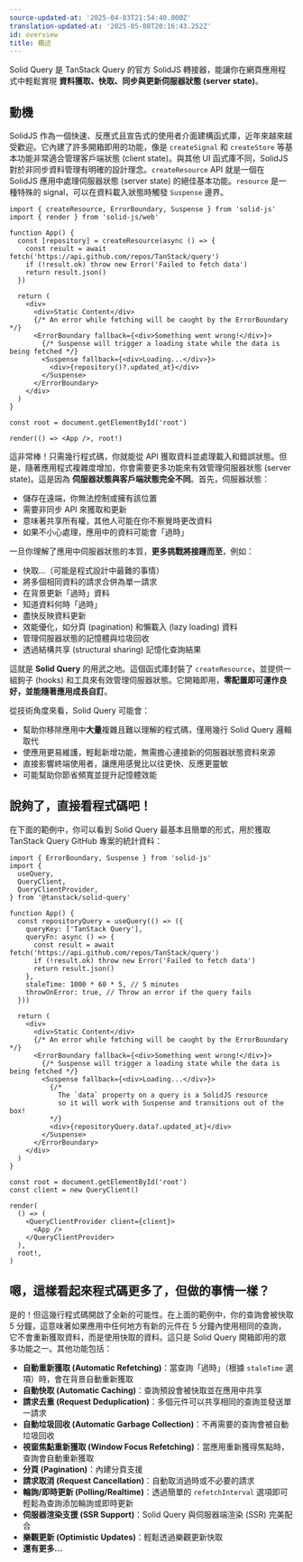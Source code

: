 ```yaml
---
source-updated-at: '2025-04-03T21:54:40.000Z'
translation-updated-at: '2025-05-08T20:16:43.252Z'
id: overview
title: 概述
---
```


Solid Query 是 TanStack Query 的官方 SolidJS 轉接器，能讓你在網頁應用程式中輕鬆實現 **資料獲取、快取、同步與更新伺服器狀態 (server state)**。

## 動機

SolidJS 作為一個快速、反應式且宣告式的使用者介面建構函式庫，近年來越來越受歡迎。它內建了許多開箱即用的功能，像是 `createSignal` 和 `createStore` 等基本功能非常適合管理客戶端狀態 (client state)。與其他 UI 函式庫不同，SolidJS 對於非同步資料管理有明確的設計理念。`createResource` API 就是一個在 SolidJS 應用中處理伺服器狀態 (server state) 的絕佳基本功能。`resource` 是一種特殊的 signal，可以在資料載入狀態時觸發 `Suspense` 邊界。

```tsx
import { createResource, ErrorBoundary, Suspense } from 'solid-js'
import { render } from 'solid-js/web'

function App() {
  const [repository] = createResource(async () => {
    const result = await fetch('https://api.github.com/repos/TanStack/query')
    if (!result.ok) throw new Error('Failed to fetch data')
    return result.json()
  })

  return (
    <div>
      <div>Static Content</div>
      {/* An error while fetching will be caught by the ErrorBoundary */}
      <ErrorBoundary fallback={<div>Something went wrong!</div>}>
        {/* Suspense will trigger a loading state while the data is being fetched */}
        <Suspense fallback={<div>Loading...</div>}>
          <div>{repository()?.updated_at}</div>
        </Suspense>
      </ErrorBoundary>
    </div>
  )
}

const root = document.getElementById('root')

render(() => <App />, root!)
```

這非常棒！只需幾行程式碼，你就能從 API 獲取資料並處理載入和錯誤狀態。但是，隨著應用程式複雜度增加，你會需要更多功能來有效管理伺服器狀態 (server state)。這是因為 **伺服器狀態與客戶端狀態完全不同**。首先，伺服器狀態：

- 儲存在遠端，你無法控制或擁有該位置
- 需要非同步 API 來獲取和更新
- 意味著共享所有權，其他人可能在你不察覺時更改資料
- 如果不小心處理，應用中的資料可能會「過時」

一旦你理解了應用中伺服器狀態的本質，**更多挑戰將接踵而至**，例如：

- 快取...（可能是程式設計中最難的事情）
- 將多個相同資料的請求合併為單一請求
- 在背景更新「過時」資料
- 知道資料何時「過時」
- 盡快反映資料更新
- 效能優化，如分頁 (pagination) 和懶載入 (lazy loading) 資料
- 管理伺服器狀態的記憶體與垃圾回收
- 透過結構共享 (structural sharing) 記憶化查詢結果

這就是 **Solid Query** 的用武之地。這個函式庫封裝了 `createResource`，並提供一組鉤子 (hooks) 和工具來有效管理伺服器狀態。它開箱即用，**零配置即可運作良好，並能隨著應用成長自訂**。

從技術角度來看，Solid Query 可能會：

- 幫助你移除應用中**大量**複雜且難以理解的程式碼，僅用幾行 Solid Query 邏輯取代
- 使應用更易維護，輕鬆新增功能，無需擔心連接新的伺服器狀態資料來源
- 直接影響終端使用者，讓應用感覺比以往更快、反應更靈敏
- 可能幫助你節省頻寬並提升記憶體效能

## 說夠了，直接看程式碼吧！

在下面的範例中，你可以看到 Solid Query 最基本且簡單的形式，用於獲取 TanStack Query GitHub 專案的統計資料：

```tsx
import { ErrorBoundary, Suspense } from 'solid-js'
import {
  useQuery,
  QueryClient,
  QueryClientProvider,
} from '@tanstack/solid-query'

function App() {
  const repositoryQuery = useQuery(() => ({
    queryKey: ['TanStack Query'],
    queryFn: async () => {
      const result = await fetch('https://api.github.com/repos/TanStack/query')
      if (!result.ok) throw new Error('Failed to fetch data')
      return result.json()
    },
    staleTime: 1000 * 60 * 5, // 5 minutes
    throwOnError: true, // Throw an error if the query fails
  }))

  return (
    <div>
      <div>Static Content</div>
      {/* An error while fetching will be caught by the ErrorBoundary */}
      <ErrorBoundary fallback={<div>Something went wrong!</div>}>
        {/* Suspense will trigger a loading state while the data is being fetched */}
        <Suspense fallback={<div>Loading...</div>}>
          {/* 
            The `data` property on a query is a SolidJS resource  
            so it will work with Suspense and transitions out of the box! 
          */}
          <div>{repositoryQuery.data?.updated_at}</div>
        </Suspense>
      </ErrorBoundary>
    </div>
  )
}

const root = document.getElementById('root')
const client = new QueryClient()

render(
  () => (
    <QueryClientProvider client={client}>
      <App />
    </QueryClientProvider>
  ),
  root!,
)
```

## 嗯，這樣看起來程式碼更多了，但做的事情一樣？

是的！但這幾行程式碼開啟了全新的可能性。在上面的範例中，你的查詢會被快取 5 分鐘，這意味著如果應用中任何地方有新的元件在 5 分鐘內使用相同的查詢，它不會重新獲取資料，而是使用快取的資料。這只是 Solid Query 開箱即用的眾多功能之一。其他功能包括：

- **自動重新獲取 (Automatic Refetching)**：當查詢「過時」（根據 `staleTime` 選項）時，會在背景自動重新獲取
- **自動快取 (Automatic Caching)**：查詢預設會被快取並在應用中共享
- **請求去重 (Request Deduplication)**：多個元件可以共享相同的查詢並發送單一請求
- **自動垃圾回收 (Automatic Garbage Collection)**：不再需要的查詢會被自動垃圾回收
- **視窗焦點重新獲取 (Window Focus Refetching)**：當應用重新獲得焦點時，查詢會自動重新獲取
- **分頁 (Pagination)**：內建分頁支援
- **請求取消 (Request Cancellation)**：自動取消過時或不必要的請求
- **輪詢/即時更新 (Polling/Realtime)**：透過簡單的 `refetchInterval` 選項即可輕鬆為查詢添加輪詢或即時更新
- **伺服器渲染支援 (SSR Support)**：Solid Query 與伺服器端渲染 (SSR) 完美配合
- **樂觀更新 (Optimistic Updates)**：輕鬆透過樂觀更新快取
- **還有更多...**
